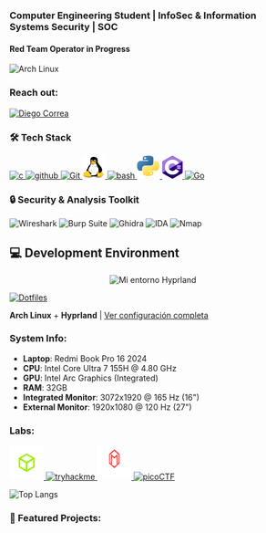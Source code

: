

### Computer Engineering Student | InfoSec & Information Systems Security | SOC 
#### Red Team Operator in Progress

<img src="https://archlinux.org/static/logos/archlinux-logo-dark-1200dpi.b42bd35d5916.png" alt="Arch Linux" width="240" height="80">
<h3 align="left">Reach out:</h3>

<p align="left">
  <a href="https://www.linkedin.com/in/diego-domingo-correa-silva-672447248/" target="blank">
    <img align="center" src="https://raw.githubusercontent.com/rahuldkjain/github-profile-readme-generator/master/src/images/icons/Social/linked-in-alt.svg" alt="Diego Correa" height="30" width="40" />
  </a>
</p>


### 🛠️ Tech Stack


<p align="left">
  <a href="https://es.wikipedia.org/wiki/C_(lenguaje_de_programaci%C3%B3n)">
    <img src="https://upload.wikimedia.org/wikipedia/commons/1/18/C_Programming_Language.svg" alt='c' height='40'>
  </a>
  <a href="https://github.com/DarkStalkr">
    <img src='https://cdn.jsdelivr.net/npm/simple-icons@3.0.1/icons/github.svg' alt='github' height='40'>
  </a>
  
  <a href="https://git-scm.com/">
   <img src="https://git-scm.com/images/logo@2x.png" alt='Git' height='40'/>
  </a>
  
  <a href="https://es.wikipedia.org/wiki/GNU/Linux">
    <img src="linuxlogo.png" alt="Linux" width="40" height="40"/>
  </a>
  <a href="https://es.wikipedia.org/wiki/Bash">
    <img src="https://upload.wikimedia.org/wikipedia/commons/4/4b/Bash_Logo_Colored.svg" alt='bash' height='40'>
  </a>
  <a href="https://www.python.org/">
    <img src="pythonlogo.png" alt="Python" width="40" height="40"/>
  </a>
  <a href="https://upload.wikimedia.org/wikipedia/commons/b/bd/Logo_C_sharp.svg">
    <img src='csharplogo.png' alt='C#' height='40'/>
  </a>
    
  <a href="https://go.dev/">
   <img src="https://go.dev/blog/go-brand/Go-Logo/SVG/Go-Logo_LightBlue.svg" alt='Go' height='60'/>
  </a>
</p>

### 🔒 Security & Analysis Toolkit
![Wireshark](https://img.shields.io/badge/Wireshark-1679A7?style=for-the-badge&logo=wireshark&logoColor=white)
![Burp Suite](https://img.shields.io/badge/Burp%20Suite-FF6633?style=for-the-badge&logo=burp-suite&logoColor=white)
![Ghidra](https://img.shields.io/badge/%F0%9F%90%89Ghidra-FF0000?style=for-the-badge)
![IDA](https://img.shields.io/badge/%F0%9F%96%BC%EF%B8%8F%20IDA%20-4B0082?style=for-the-badge)
![Nmap](https://img.shields.io/badge/Nmap-0E83CD?style=for-the-badge&logo=nmap&logoColor=white)



## 💻 Development Environment

<div align="center">
<img src="de-demo(1).gif" alt="Mi entorno Hyprland" width="600"/>
</div>

  [![Dotfiles](https://img.shields.io/badge/Dotfiles-Hyprland-blue?style=for-the-badge&logo=github)](https://github.com/DarkStalkr/Dotfiles-Hyprland)
</div>

**Arch Linux** + **Hyprland** | [Ver configuración completa](https://github.com/DarkStalkr/Dotfiles-Hyprland)
### System Info:
- **Laptop**: Redmi Book Pro 16 2024
- **CPU**: Intel Core Ultra 7 155H @ 4.80 GHz
- **GPU**: Intel Arc Graphics (Integrated)
- **RAM**: 32GB
- **Integrated Monitor**: 3072x1920 @ 165 Hz (16")
- **External Monitor**: 1920x1080 @ 120 Hz (27")



<h3 align="left">Labs:</h3>

  <a href="https://www.hackthebox.com/" target="_blank" rel="noreferrer">
    <img src="htblogo.png" alt="HTB" width="60" height="60"/>
  </a>
  <a href="https://tryhackme.com/p/Daigou" target="_blank" rel="noreferrer">
    <img src="https://assets.tryhackme.com/img/logo/tryhackme_logo_full.svg" alt="tryhackme" width="60" height="60"/>
  </a>
  <a href="https://maldevacademy.com/" target="_blank" rel="noreferrer">
    <img src="maldev-navbar-logo.svg" alt="MalDevAcademy" width="60" height="60"/>
  </a>

  <a href="https://play.picoctf.org/users/DieLight" target="_blank" rel="noreferrer">
    <img src="https://play.picoctf.org/static/media/picoctf-logo-horizontal-white.17fdf0dcdef08dc3396a195b95e3bc29.svg" alt="picoCTF" width="60" height="60"/>
  </a>

![Top Langs](https://github-readme-stats.vercel.app/api/top-langs/?username=DarkStalkr&hide=html,css&theme=catppuccin_mocha)


### 🚀 Featured Projects:

